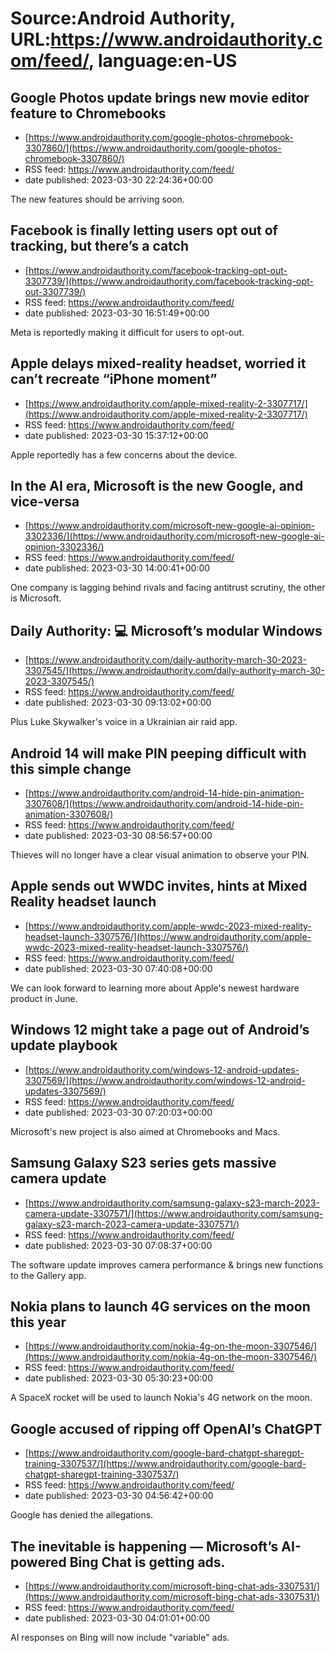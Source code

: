 # Source:Android Authority, URL:https://www.androidauthority.com/feed/, language:en-US

## Google Photos update brings new movie editor feature to Chromebooks
 - [https://www.androidauthority.com/google-photos-chromebook-3307860/](https://www.androidauthority.com/google-photos-chromebook-3307860/)
 - RSS feed: https://www.androidauthority.com/feed/
 - date published: 2023-03-30 22:24:36+00:00

The new features should be arriving soon.

## Facebook is finally letting users opt out of tracking, but there’s a catch
 - [https://www.androidauthority.com/facebook-tracking-opt-out-3307739/](https://www.androidauthority.com/facebook-tracking-opt-out-3307739/)
 - RSS feed: https://www.androidauthority.com/feed/
 - date published: 2023-03-30 16:51:49+00:00

Meta is reportedly making it difficult for users to opt-out.

## Apple delays mixed-reality headset, worried it can’t recreate “iPhone moment”
 - [https://www.androidauthority.com/apple-mixed-reality-2-3307717/](https://www.androidauthority.com/apple-mixed-reality-2-3307717/)
 - RSS feed: https://www.androidauthority.com/feed/
 - date published: 2023-03-30 15:37:12+00:00

Apple reportedly has a few concerns about the device.

## In the AI era, Microsoft is the new Google, and vice-versa
 - [https://www.androidauthority.com/microsoft-new-google-ai-opinion-3302336/](https://www.androidauthority.com/microsoft-new-google-ai-opinion-3302336/)
 - RSS feed: https://www.androidauthority.com/feed/
 - date published: 2023-03-30 14:00:41+00:00

One company is lagging behind rivals and facing antitrust scrutiny, the other is Microsoft.

## Daily Authority: 💻 Microsoft’s modular Windows
 - [https://www.androidauthority.com/daily-authority-march-30-2023-3307545/](https://www.androidauthority.com/daily-authority-march-30-2023-3307545/)
 - RSS feed: https://www.androidauthority.com/feed/
 - date published: 2023-03-30 09:13:02+00:00

Plus Luke Skywalker's voice in a Ukrainian air raid app.

## Android 14 will make PIN peeping difficult with this simple change
 - [https://www.androidauthority.com/android-14-hide-pin-animation-3307608/](https://www.androidauthority.com/android-14-hide-pin-animation-3307608/)
 - RSS feed: https://www.androidauthority.com/feed/
 - date published: 2023-03-30 08:56:57+00:00

Thieves will no longer have a clear visual animation to observe your PIN.

## Apple sends out WWDC invites, hints at Mixed Reality headset launch
 - [https://www.androidauthority.com/apple-wwdc-2023-mixed-reality-headset-launch-3307576/](https://www.androidauthority.com/apple-wwdc-2023-mixed-reality-headset-launch-3307576/)
 - RSS feed: https://www.androidauthority.com/feed/
 - date published: 2023-03-30 07:40:08+00:00

We can look forward to learning more about Apple's newest hardware product in June.

## Windows 12 might take a page out of Android’s update playbook
 - [https://www.androidauthority.com/windows-12-android-updates-3307569/](https://www.androidauthority.com/windows-12-android-updates-3307569/)
 - RSS feed: https://www.androidauthority.com/feed/
 - date published: 2023-03-30 07:20:03+00:00

Microsoft's new project is also aimed at Chromebooks and Macs.

## Samsung Galaxy S23 series gets massive camera update
 - [https://www.androidauthority.com/samsung-galaxy-s23-march-2023-camera-update-3307571/](https://www.androidauthority.com/samsung-galaxy-s23-march-2023-camera-update-3307571/)
 - RSS feed: https://www.androidauthority.com/feed/
 - date published: 2023-03-30 07:08:37+00:00

The software update improves camera performance &#038; brings new functions to the Gallery app.

## Nokia plans to launch 4G services on the moon this year
 - [https://www.androidauthority.com/nokia-4g-on-the-moon-3307546/](https://www.androidauthority.com/nokia-4g-on-the-moon-3307546/)
 - RSS feed: https://www.androidauthority.com/feed/
 - date published: 2023-03-30 05:30:23+00:00

A SpaceX rocket will be used to launch Nokia's 4G network on the moon.

## Google accused of ripping off OpenAI’s ChatGPT
 - [https://www.androidauthority.com/google-bard-chatgpt-sharegpt-training-3307537/](https://www.androidauthority.com/google-bard-chatgpt-sharegpt-training-3307537/)
 - RSS feed: https://www.androidauthority.com/feed/
 - date published: 2023-03-30 04:56:42+00:00

Google has denied the allegations.

## The inevitable is happening — Microsoft’s AI-powered Bing Chat is getting ads.
 - [https://www.androidauthority.com/microsoft-bing-chat-ads-3307531/](https://www.androidauthority.com/microsoft-bing-chat-ads-3307531/)
 - RSS feed: https://www.androidauthority.com/feed/
 - date published: 2023-03-30 04:01:01+00:00

AI responses on Bing will now include "variable" ads.

